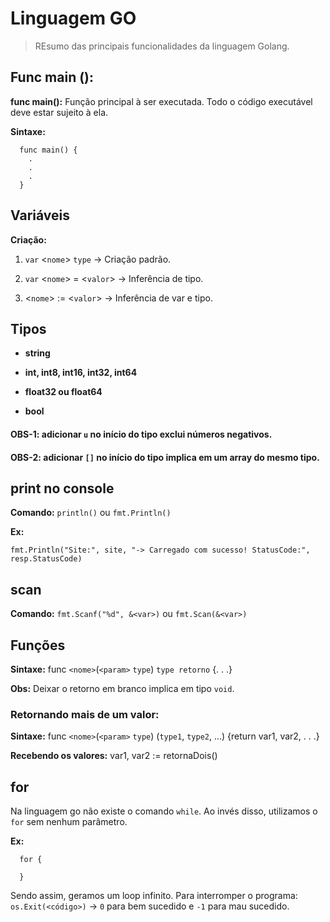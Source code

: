 # Linguagem GO
> REsumo das principais funcionalidades da linguagem Golang.

## Func main ():
**func main():** Função principal à ser executada. Todo o código executável deve estar sujeito à ela.

**Sintaxe:**

``` 
  func main() {
    .
    .
    .
  }
```

## Variáveis
**Criação:** 
  1. `var` <`nome`> `type` -> Criação padrão.

  2. `var` <`nome`> = <`valor`> -> Inferência de tipo.
  
  3. <`nome`> := <`valor`> -> Inferência de var e tipo.

## Tipos
- **string**

- **int, int8, int16, int32, int64**

- **float32 ou float64**

- **bool**

#### **OBS-1:** adicionar `u` no início do tipo exclui números negativos.
#### **OBS-2:** adicionar `[]` no início do tipo implica em um array do mesmo tipo.

## print no console
**Comando:** `println()` ou `fmt.Println()`

**Ex:**

    fmt.Println("Site:", site, "-> Carregado com sucesso! StatusCode:", resp.StatusCode)

## scan
**Comando:** `fmt.Scanf("%d", &<var>)` ou `fmt.Scan(&<var>)`

## Funções
**Sintaxe:** func `<nome>`(`<param>` `type`) `type retorno` {. . .}

**Obs:** Deixar o retorno em branco implica em tipo `void`.

### Retornando mais de um valor:
**Sintaxe:** func `<nome>`(`<param>` `type`) (`type1`, `type2`, ...) {return var1, var2, . . .}

**Recebendo os valores:** var1, var2 := retornaDois()

## for
Na linguagem go não existe o comando `while`. Ao invés disso, utilizamos o `for` sem nenhum parâmetro.

**Ex:**

```
  for {

  }
```
Sendo assim, geramos um loop infinito. Para interromper o programa: `os.Exit(<código>)` -> `0` para bem sucedido e `-1` para mau sucedido.